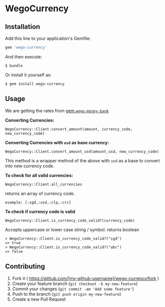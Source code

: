 # WegoCurrency

## Installation

Add this line to your application's Gemfile:

```ruby
gem 'wego-currency'
```

And then execute:

    $ bundle

Or install it yourself as:

    $ gem install wego-currency

## Usage

We are getting the rates from [gem `wego-money-bank`](https://github.com/wego/wego-money-bank)

<b>Converting Currencies:</b>

`WegoCurrency::Client.convert_amount(amount, currency_code, new_currency_code)`

<b>Converting Currencies with `usd` as base currency:</b>

`WegoCurrency::Client.convert_amount_usd(amount_usd, new_currency_code)`

This method is a wrapper method of the above with `usd` as a base to convert into new currency code.

<b>To check for all valid currencies: </b>

`WegoCurrency::Client.all_currencies`

returns an array of currency code.

`example: [:sgd,:usd,:clp,:crc]`

<b> To check if currency code is valid </b>

`WegoCurrency::Client.is_currency_code_valid?(currency_code)`

Accepts uppercase or lower case string / symbol.
returns boolean

```
> WegoCurrency::Client.is_currency_code_valid?("sgd")
=> true
> WegoCurrency::Client.is_currency_code_valid?("abc")
=> false
```

## Contributing

1.  Fork it ( https://github.com/[my-github-username]/wego-currency/fork )
2.  Create your feature branch (`git checkout -b my-new-feature`)
3.  Commit your changes (`git commit -am 'Add some feature'`)
4.  Push to the branch (`git push origin my-new-feature`)
5.  Create a new Pull Request
